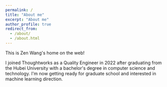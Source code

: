 ```yaml
---
permalink: /
title: "About me"
excerpt: "About me"
author_profile: true
redirect_from: 
  - /about/
  - /about.html
---
```


This is Zen Wang's home on the web!

I joined Thoughtworks as a Quality Engineer in 2022 after graduating from the Hubei University with a bachelor's degree in computer science and technology. I'm now getting ready for graduate school and interested in machine learning direction.

